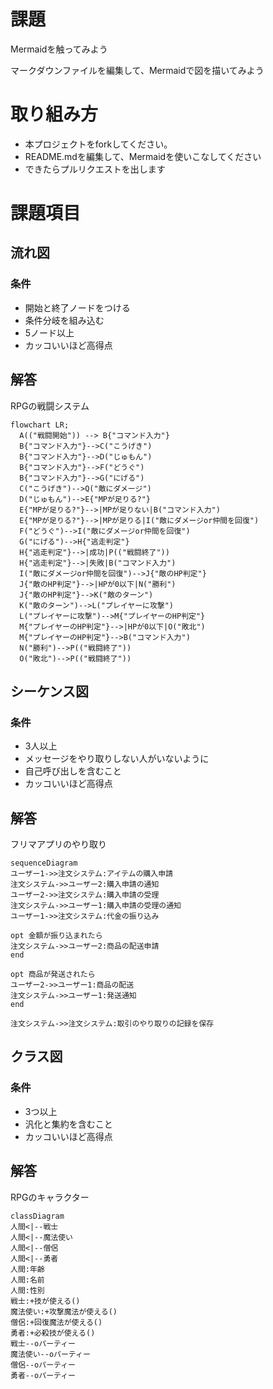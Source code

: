 # 課題
Mermaidを触ってみよう

マークダウンファイルを編集して、Mermaidで図を描いてみよう

# 取り組み方
* 本プロジェクトをforkしてください。
* README.mdを編集して、Mermaidを使いこなしてください
* できたらプルリクエストを出します

# 課題項目
## 流れ図
### 条件
- 開始と終了ノードをつける
- 条件分岐を組み込む
- 5ノード以上
- カッコいいほど高得点

## 解答
RPGの戦闘システム
```mermaid
flowchart LR;
  A(("戦闘開始")) --> B{"コマンド入力"}
  B{"コマンド入力"}-->C("こうげき")
  B{"コマンド入力"}-->D("じゅもん")
  B{"コマンド入力"}-->F("どうぐ")
  B{"コマンド入力"}-->G("にげる")
  C("こうげき")-->Q("敵にダメージ")
  D("じゅもん")-->E{"MPが足りる?"}
  E{"MPが足りる?"}-->|MPが足りない|B("コマンド入力")
  E{"MPが足りる?"}-->|MPが足りる|I("敵にダメージor仲間を回復")
  F("どうぐ")-->I("敵にダメージor仲間を回復")
  G("にげる")-->H{"逃走判定"}
  H{"逃走判定"}-->|成功|P(("戦闘終了"))
  H{"逃走判定"}-->|失敗|B("コマンド入力")
  I("敵にダメージor仲間を回復")-->J{"敵のHP判定"}
  J{"敵のHP判定"}-->|HPが0以下|N("勝利")
  J{"敵のHP判定"}-->K("敵のターン")
  K("敵のターン")-->L("プレイヤーに攻撃")
  L("プレイヤーに攻撃")-->M{"プレイヤーのHP判定"}
  M{"プレイヤーのHP判定"}-->|HPが0以下|O("敗北")
  M{"プレイヤーのHP判定"}-->B("コマンド入力")
  N("勝利")-->P(("戦闘終了"))
  O("敗北")-->P(("戦闘終了"))
```

## シーケンス図
### 条件
- 3人以上
- メッセージをやり取りしない人がいないように
- 自己呼び出しを含むこと
- カッコいいほど高得点

## 解答
フリマアプリのやり取り
```mermaid
sequenceDiagram
ユーザー1->>注文システム:アイテムの購入申請
注文システム->>ユーザー2:購入申請の通知
ユーザー2->>注文システム:購入申請の受理
注文システム->>ユーザー1:購入申請の受理の通知
ユーザー1->>注文システム:代金の振り込み

opt 金額が振り込まれたら
注文システム->>ユーザー2:商品の配送申請
end

opt 商品が発送されたら
ユーザー2->>ユーザー1:商品の配送
注文システム->>ユーザー1:発送通知
end

注文システム->>注文システム:取引のやり取りの記録を保存
```

## クラス図

### 条件
- 3つ以上
- 汎化と集約を含むこと
- カッコいいほど高得点

## 解答
RPGのキャラクター
```mermaid
classDiagram
人間<|--戦士
人間<|--魔法使い
人間<|--僧侶
人間<|--勇者
人間:年齢
人間:名前
人間:性別
戦士:+技が使える()
魔法使い:+攻撃魔法が使える()
僧侶:+回復魔法が使える()
勇者:+必殺技が使える()
戦士--oパーティー
魔法使い--oパーティー
僧侶--oパーティー
勇者--oパーティー
